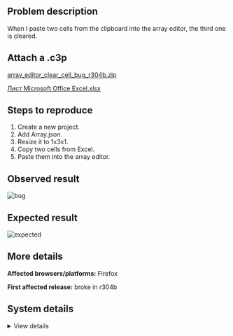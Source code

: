 ## Problem description

When I paste two cells from the clipboard into the array editor, the third one is cleared.

## Attach a .c3p

[array_editor_clear_cell_bug_r304b.zip](https://github.com/WilsonPercival/WilsonPercival/files/9183203/array_editor_clear_cell_bug_r304b.zip)

[Лист Microsoft Office Excel.xlsx](https://github.com/WilsonPercival/WilsonPercival/files/9183201/Microsoft.Office.Excel.xlsx)

## Steps to reproduce

1. Create a new project.
2. Add Array.json.
3. Resize it to 1x3x1.
4. Copy two cells from Excel.
5. Paste them into the array editor.

## Observed result

![bug](https://user-images.githubusercontent.com/91274932/180831275-654e0cfe-98df-45de-afeb-c1354a74d668.gif)

## Expected result

![expected](https://user-images.githubusercontent.com/91274932/180831254-a36be5a8-f556-484c-8257-dccdaa248324.png)

## More details



**Affected browsers/platforms:** Firefox

**First affected release:** broke in r304b

## System details

<details><summary>View details</summary>


Platform information

Product: Construct 3 r304 (beta)
Browser: Firefox 102.0
Browser engine: Gecko
Context: browser
Operating system: Windows 7
Device type: desktop
Device pixel ratio: 1
Logical CPU cores: 2
Approx. device memory: (unavailable)
User agent: Mozilla/5.0 (Windows NT 6.1; Win64; x64; rv:102.0) Gecko/20100101 Firefox/102.0
Language setting: en-US
Local storage

Storage quota (approx): 9.8 gb
Storage usage (approx): 25 mb (0.2%)
Persistant storage: No
Browser support notes

This list contains missing features that are not required, but could improve performance or user experience if supported.

    Rendering multiple on-screen Layout Views is slow in Firefox due to bug 1163426
    The Clipboard API is not supported. Some clipboard features may be unavailable.
    UI effects are disabled in settings.
    Determining input device capabilities is not supported.

WebGL information

Version string: WebGL 2.0
Numeric version: 2
Supports NPOT textures: yes
Supports GPU profiling: no
Supports highp precision: yes
Vendor: Google Inc. (Intel)
Renderer: ANGLE (Intel, Intel(R) HD Graphics Direct3D11 vs_5_0 ps_5_0)
Major performance caveat: no
Maximum texture size: 16384
Point size range: 1 to 1024
Extensions:

    EXT_color_buffer_float
    EXT_float_blend
    EXT_texture_compression_bptc
    EXT_texture_compression_rgtc
    EXT_texture_filter_anisotropic
    OES_texture_float_linear
    OVR_multiview2
    WEBGL_compressed_texture_s3tc
    WEBGL_compressed_texture_s3tc_srgb
    WEBGL_debug_renderer_info
    WEBGL_debug_shaders
    WEBGL_lose_context

Audio information

System sample rate: 48000 Hz
Output channels: 2
Output interpretation: speakers
Supported decode formats:

    WebM Opus (audio/webm; codecs=opus)
    Ogg Opus (audio/ogg; codecs=opus)
    WebM Vorbis (audio/webm; codecs=vorbis)
    Ogg Vorbis (audio/ogg; codecs=vorbis)
    MPEG-4 AAC (audio/mp4; codecs=mp4a.40.5)
    MP3 (audio/mpeg)
    FLAC (audio/flac)
    PCM WAV (audio/wav; codecs=1)

Supported encode formats:

    WebM Opus (audio/webm; codecs=opus)
    Ogg Opus (audio/ogg; codecs=opus)

Video information

Supported decode formats:

    WebM AV1 (video/webm; codecs=av01.0.00M.08)
    MP4 AV1 (video/mp4; codecs=av01.0.00M.08)
    WebM VP9 (video/webm; codecs=vp9)
    WebM VP8 (video/webm; codecs=vp8)
    Ogg Theora (video/ogg; codecs=theora)
    H.264 (video/mp4; codecs=avc1.42E01E)

Supported encode formats:

    WebM VP8 (video/webm; codecs=vp8)



</details>
